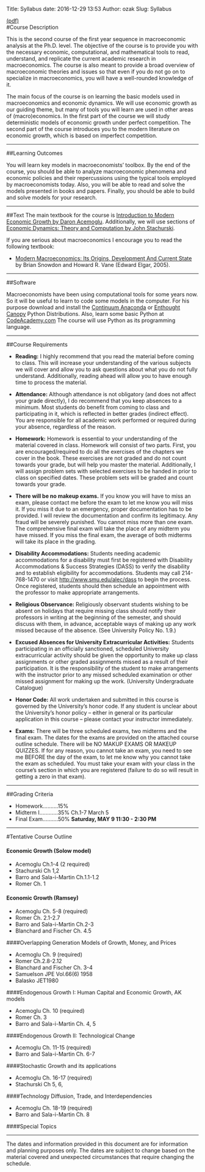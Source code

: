 Title: Syllabus 
date: 2016-12-29 13:53
Author: ozak
Slug: Syllabus

[(pdf)](https://www.dropbox.com/s/u3rp5fb78oe6qx3/ECO-6395-001.pdf?dl=0)      #Course Description 

This is the second course of the first year sequence in macroeconomic analysis at the Ph.D. level. The objective of the course is to provide you with the necessary economic, computational, and mathematical tools to read, understand, and replicate the current academic research in macroeconomics. The course is also meant to provide a broad overview of macroeconomic theories and issues so that even if you do not go on to specialize in macroeconomics, you will have a well-rounded knowledge of it.The main focus of the course is on learning the basic models used in macroeconomics and economic dynamics. We will use economic growth as our guiding theme, but many of tools you will learn are used in other areas of (macro)economics. In the first part of the course we will study deterministic models of economic growth under perfect competition. The second part of the course introduces you to the modern literature on economic growth, which is based on imperfect competition.
----------------------------------------
##Learning Outcomes

You will learn key models in macroeconomists’ toolbox. By the end of the course, you should be able to analyze macroeconomic phenomena and economic policies and their repercussions using the typical tools employed by macroeconomists today. Also, you will be able to read and solve the models presented in books and papers. Finally, you should be able to build and solve models for your research.----------------------------------------
##Text 
The main textbook for the course is [Introduction to Modern Economic Growth by Daron Acemoglu](http://www.amazon.com/Introduction-Modern-Economic-Growth-ebook/dp/B005DI9R6M/ref=dp_kinw_strp_1). Additionally, we will use sections of [Economic Dynamics: Theory and Computation by John Stachurski](http://www.amazon.com/Economic-Dynamics-Computation-John-Stachurski/dp/0262012774/ref=sr_1_1?s=books&ie=UTF8&qid=1357318168&sr=1-1&keywords=stachurski).    If you are serious about macroeconomics I encourage you to read the following textbook:
* [Modern Macroeconomics: Its Origins, Development And Current State](http://www.amazon.com/Modern-Macroeconomics-Origins-Development-Current/dp/1845422082/ref=sr_1_1?ie=UTF8&qid=1326307026&sr=8-1) by Brian Snowdon and Howard R. Vane (Edward Elgar, 2005).----------------------------------------
##Software 

Macroeconomists have been using computational tools for some years now. So it will be useful to learn to code some models in the computer. For his purpose download and install the [Continuum Anaconda](https://www.continuum.io/downloads) or [Enthought Canopy](https://www.enthought.com/products/canopy/) Python Distributions. Also, learn some basic Python at [CodeAcademy.com](http://codeacademy.com) The course will use Python as its programming language.----------------------------------------
##Course Requirements* **Reading:** I highly recommend that you read the material before coming to class. This will increase your understanding of the various subjects we will cover and allow you to ask questions about what you do not fully understand. Additionally, reading ahead will allow you to have enough time to process the material.* **Attendance:** Although attendance is not obligatory (and does not affect your grade directly), I do recommend that you keep absences to a minimum. Most students do benefit from coming to class and participating in it, which is reflected in better grades (indirect effect). You are responsible for all academic work performed or required during your absence, regardless of the reason.* **Homework:** Homework is essential to your understanding of the material covered in class. Homework will consist of two parts. First, you are encouraged/required to do all the exercises of the chapters we cover in the book. These exercises are not graded and do not count towards your grade, but will help you master the material. Additionally, I will assign problem sets with selected exercises to be handed in prior to class on specified dates. These problem sets will be graded and count towards your grade.* **There will be no makeup exams.**  If you know you will have to miss an exam, please contact me before the exam to let me know you will miss it. If you miss it due to an emergency, proper documentation has to be provided. I will review the documentation and confirm its legitimacy. Any fraud will be severely punished. You cannot miss more than one exam. The comprehensive final exam will take the place of any midterm you have missed. If you miss the final exam, the average of both midterms will take its place in the grading.* **Disability Accommodations:** Students needing academic accommodations for a disability must first be registered with Disability Accommodations & Success Strategies (DASS) to verify the disability and to establish eligibility for accommodations. Students may call 214-768-1470 or visit http://www.smu.edu/alec/dass to begin the process. Once registered, students should then schedule an appointment with the professor to make appropriate arrangements.* **Religious Observance:** Religiously observant students wishing to be absent on holidays that require missing class should notify their professors in writing at the beginning of the semester, and should discuss with them, in advance, acceptable ways of making up any work missed because of the absence. (See University Policy No. 1.9.)* **Excused Absences for University Extracurricular Activities:** Students participating in an officially sanctioned, scheduled University extracurricular activity should be given the opportunity to make up class assignments or other graded assignments missed as a result of their participation. It is the responsibility of the student to make arrangements with the instructor prior to any missed scheduled examination or other missed assignment for making up the work. (University Undergraduate Catalogue)* **Honor Code:**  All work undertaken and submitted in this course is governed by the University’s honor code.  If any student is unclear about the University’s honor policy – either in general or its particular application in this course – please contact your instructor immediately.* **Exams:**	 There will be three scheduled exams, two midterms and the final exam. The dates for the exams are provided on the attached course outline schedule.  There will be NO MAKUP EXAMS OR MAKEUP QUIZZES.  If for any reason, you cannot take an exam, you need to see me BEFORE the day of the exam, to let me know why you cannot take the exam as scheduled. You must take your exam with your class in the course’s section in which you are registered (failure to do so will result in getting a zero in that exam). ----------------------------------------
##Grading Criteria             * Homework……….15% * Midterm I………...35%	Ch.1-7		March 5* Final Exam……….50% 	**Saturday, MAY 9 	11:30 - 2:30 PM**----------------------------------------
#Tentative Course Outline#### Economic Growth (Solow model)  * Acemoglu Ch.1-4 (2 required)  *	 Stachurski Ch 1,2  *	 Barro and Sala-i-Martin Ch.1.1-1.2  *	 Romer Ch. 1
 #### Economic Growth (Ramsey)  *	 Acemoglu Ch. 5-8 (required)  *	 Romer Ch. 2.1-2.7  *	 Barro and Sala-i-Martin Ch.2-3  *	 Blanchard and Fischer Ch. 4.5####Overlapping Generation Models of Growth, Money, and Prices  * Acemoglu Ch. 9 (required)  *	 Romer Ch.2.8-2.12  *	 Blanchard and Fischer Ch. 3-4  *	 Samuelson JPE Vol.66(6) 1958  *	 Balasko  JET1980####Endogenous Growth I: Human Capital and Economic Growth, AK models  *	 Acemoglu Ch. 10 (required)  *	 Romer Ch. 3  *	 Barro and Sala-i-Martin Ch. 4, 5####Endogenous Growth II: Technological Change  *	 Acemoglu Ch. 11-15 (required)  *	 Barro and Sala-i-Martin Ch. 6-7####Stochastic Growth and its applications  *	 Acemoglu Ch. 16-17 (required)  *	 Stachurski Ch 5, 6, ####Technology Diffusion, Trade, and Interdependencies  *	 Acemoglu Ch. 18-19 (required)  * Barro and Sala-i-Martin Ch. 8####Special Topics____________________________________________________________________________ The dates and information provided in this document are for information and planning purposes only.  The dates are subject to change based on the material covered and unexpected circumstances that require changing the schedule.
